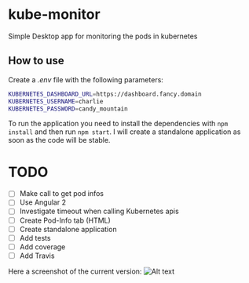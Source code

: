# kube-monitor
Simple Desktop app for monitoring the pods in kubernetes

## How to use
Create a *.env* file with the following parameters:

```bash
KUBERNETES_DASHBOARD_URL=https://dashboard.fancy.domain
KUBERNETES_USERNAME=charlie
KUBERNETES_PASSWORD=candy_mountain
```

To run the application you need to install the dependencies with ```npm install``` and then run ```npm start```. I will create a standalone application as soon as the code will be stable.

# TODO
- [ ] Make call to get pod infos
- [ ] Use Angular 2
- [ ] Investigate timeout when calling Kubernetes apis
- [ ] Create Pod-Info tab (HTML)
- [ ] Create standalone application
- [ ] Add tests
- [ ] Add coverage
- [ ] Add Travis

Here a screenshot of the current version: ![Alt text](http://imageshack.com/a/img922/9810/Rk6Lpn.png)